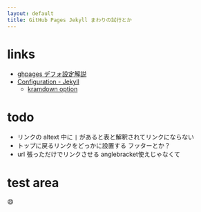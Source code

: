 ```yaml
---
layout: default
title: GitHub Pages Jekyll まわりの試行とか
---
```


# links
- [ghpages デフォ設定解説](https://help.github.com/en/articles/configuring-jekyll)
- [Configuration - Jekyll](https://jekyllrb.com/docs/configuration/)
  - [kramdown option](https://jekyllrb.com/docs/configuration/markdown/)

# todo
- リンクの altext 中に `|` があると表と解釈されてリンクにならない
- トップに戻るリンクをどっかに設置する フッターとか？
- url 張っただけでリンクさせる anglebracket使えじゃなくて

# test area
:smile:
